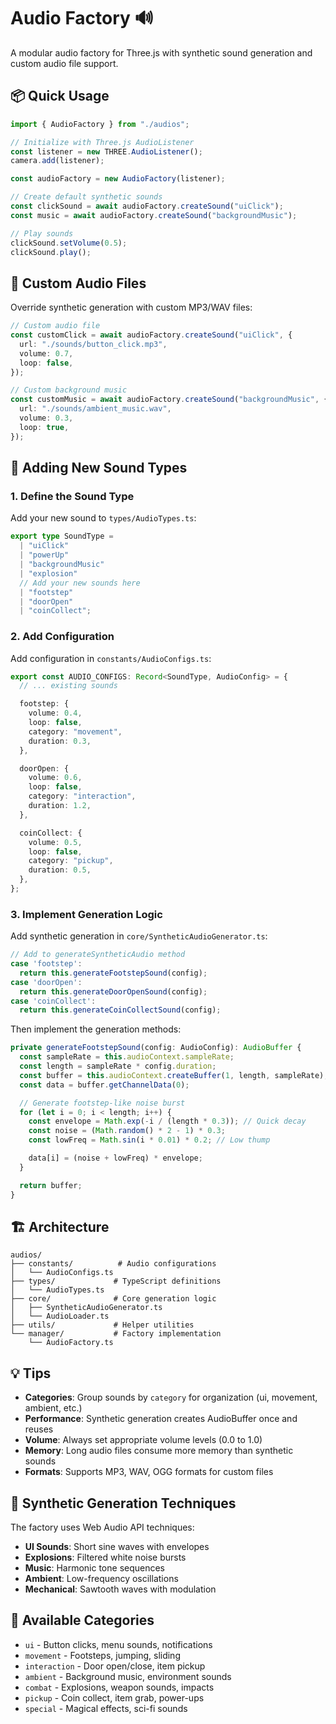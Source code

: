 # Audio Factory 🔊

A modular audio factory for Three.js with synthetic sound generation and custom audio file support.

## 📦 Quick Usage

```typescript
import { AudioFactory } from "./audios";

// Initialize with Three.js AudioListener
const listener = new THREE.AudioListener();
camera.add(listener);

const audioFactory = new AudioFactory(listener);

// Create default synthetic sounds
const clickSound = await audioFactory.createSound("uiClick");
const music = await audioFactory.createSound("backgroundMusic");

// Play sounds
clickSound.setVolume(0.5);
clickSound.play();
```

## 🎵 Custom Audio Files

Override synthetic generation with custom MP3/WAV files:

```typescript
// Custom audio file
const customClick = await audioFactory.createSound("uiClick", {
  url: "./sounds/button_click.mp3",
  volume: 0.7,
  loop: false,
});

// Custom background music
const customMusic = await audioFactory.createSound("backgroundMusic", {
  url: "./sounds/ambient_music.wav",
  volume: 0.3,
  loop: true,
});
```

## 🔧 Adding New Sound Types

### 1. Define the Sound Type

Add your new sound to `types/AudioTypes.ts`:

```typescript
export type SoundType =
  | "uiClick"
  | "powerUp"
  | "backgroundMusic"
  | "explosion"
  // Add your new sounds here
  | "footstep"
  | "doorOpen"
  | "coinCollect";
```

### 2. Add Configuration

Add configuration in `constants/AudioConfigs.ts`:

```typescript
export const AUDIO_CONFIGS: Record<SoundType, AudioConfig> = {
  // ... existing sounds

  footstep: {
    volume: 0.4,
    loop: false,
    category: "movement",
    duration: 0.3,
  },

  doorOpen: {
    volume: 0.6,
    loop: false,
    category: "interaction",
    duration: 1.2,
  },

  coinCollect: {
    volume: 0.5,
    loop: false,
    category: "pickup",
    duration: 0.5,
  },
};
```

### 3. Implement Generation Logic

Add synthetic generation in `core/SyntheticAudioGenerator.ts`:

```typescript
// Add to generateSyntheticAudio method
case 'footstep':
  return this.generateFootstepSound(config);
case 'doorOpen':
  return this.generateDoorOpenSound(config);
case 'coinCollect':
  return this.generateCoinCollectSound(config);
```

Then implement the generation methods:

```typescript
private generateFootstepSound(config: AudioConfig): AudioBuffer {
  const sampleRate = this.audioContext.sampleRate;
  const length = sampleRate * config.duration;
  const buffer = this.audioContext.createBuffer(1, length, sampleRate);
  const data = buffer.getChannelData(0);

  // Generate footstep-like noise burst
  for (let i = 0; i < length; i++) {
    const envelope = Math.exp(-i / (length * 0.3)); // Quick decay
    const noise = (Math.random() * 2 - 1) * 0.3;
    const lowFreq = Math.sin(i * 0.01) * 0.2; // Low thump

    data[i] = (noise + lowFreq) * envelope;
  }

  return buffer;
}
```

## 🏗️ Architecture

```
audios/
├── constants/          # Audio configurations
│   └── AudioConfigs.ts
├── types/             # TypeScript definitions
│   └── AudioTypes.ts
├── core/              # Core generation logic
│   ├── SyntheticAudioGenerator.ts
│   └── AudioLoader.ts
├── utils/             # Helper utilities
└── manager/           # Factory implementation
    └── AudioFactory.ts
```

## 💡 Tips

- **Categories**: Group sounds by `category` for organization (ui, movement, ambient, etc.)
- **Performance**: Synthetic generation creates AudioBuffer once and reuses
- **Volume**: Always set appropriate volume levels (0.0 to 1.0)
- **Memory**: Long audio files consume more memory than synthetic sounds
- **Formats**: Supports MP3, WAV, OGG formats for custom files

## 🎵 Synthetic Generation Techniques

The factory uses Web Audio API techniques:

- **UI Sounds**: Short sine waves with envelopes
- **Explosions**: Filtered white noise bursts
- **Music**: Harmonic tone sequences
- **Ambient**: Low-frequency oscillations
- **Mechanical**: Sawtooth waves with modulation

## 🎯 Available Categories

- `ui` - Button clicks, menu sounds, notifications
- `movement` - Footsteps, jumping, sliding
- `interaction` - Door open/close, item pickup
- `ambient` - Background music, environment sounds
- `combat` - Explosions, weapon sounds, impacts
- `pickup` - Coin collect, item grab, power-ups
- `special` - Magical effects, sci-fi sounds
